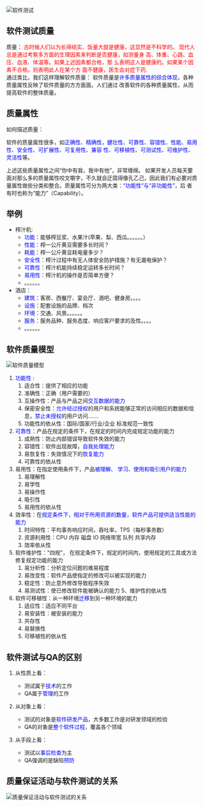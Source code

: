 ![软件测试](https://i.imgur.com/sAs2mKl.png)
## 软件测试质量
质量： <font color="red">古时候人们以为长得结实、饭量大就是健康，这显然是不科学的。 现代人总是通过考察多方面的生理因素来判断是否健康，如测量身 高、体重、心跳、血压、血液、体温等。如果上述因素都合格，那 么表明这人是健康的。如果某个因素不合格，则表明此人在某个方 面不健康，医生会对症下药.</font>   
通过类比，我们这样理解软件质量： 软件质量是<font color="blue">许多质量属性的综合体现</font>，各种质量属性反映了软件质量的方方面面。人们通过 改善软件的各种质量属性，从而提高软件的整体质量。 
## 质量属性
 如何描述质量： 
 
软件的质量属性很多，如<font color="blue">正确性、精确性，健壮性、可靠性、容错性、性能、易用性、安全性、可扩展性、可复用性、兼容 性、可移植性、可测试性、可维护性、灵活性</font>等。 
 
上述这些质量属性之间“你中有我，我中有他”，非常缠绵。 如果开发人员每天要面对那么多的质量属性咬文嚼字，不久就会迂腐得像孔乙己，因此我们有必要对质量属性做些分类和整合。质量属性可分为两大类：<font color="blue">“功能性”与“非功能性”</font>，后 者有时也称为“能力”（Capability）。
## 举例
- 榨汁机:  
	- <font color="blue">功能</font>：能够榨豆浆、水果汁(苹果、梨、西瓜。。。。。。） 
	- <font color="blue">性能</font>：榨一公斤黄豆需要多长时间？ 
	- <font color="blue">耗能</font>：榨一公斤黄豆耗电量多少？ 
	- <font color="blue">安全性</font>：榨汁过程中有无人体安全防护措施？有无漏电保护？ 
	- <font color="blue">可靠性</font>：榨汁机能持续稳定运转多长时间？  
	- <font color="blue">易用性</font>：榨汁机的操作是否简单方便？ 
	- 。。。。。。 
- 酒店： 
	- <font color="blue">建筑</font>：客房、西餐厅、宴会厅、酒吧、健身房。。。。 
	- <font color="blue">设施</font>：配套设施的品牌、档次 
	- <font color="blue">环境</font>：交通、风景。。。。。。 
	- <font color="blue">服务</font>：服务品种、服务态度、响应客户要求的及性。。。。
	- 。。。。。。 

## 软件质量模型
![软件质量模型](https://i.imgur.com/qTBBetg.png)

1. <font color="blue">功能性</font> :  
	1. 适合性：提供了相应的功能 
	2. 准确性：正确（用户需要的） 
	3. 互操作性：产品与产品之间<font color="blue">交互数据的能力</font> 
	4. 保密安全性：<font color="blue">允许经过授权</font>的用户和系统能够正常的访问相应的数据和信息，<font color="blue">禁止未授权</font>的用户访问....... 
	5. 功能性的依从性：国际/国家/行业/企业 标准规范一致性 
2. <font color="blue">可靠性</font>：产品在规定的条件下，在规定的时间内完成规定功能的能力
	1. 成熟性：防止内部错误导致软件失效的能力 
	2. 容错性：软件出现故障，<font color="blue">自我处理能力</font> 
	3. 易恢复性：失效情况下的<font color="blue">恢复能力</font>
	4. 可靠性的依从性 
3. 易用性：在指定使用条件下，产品<font color="blue">被理解、 学习、使用和吸引用户的能力</font>
	1. 易理解性 
	2. 易学性 
	3. 易操作性 
	4. 吸引性 
	5. 易用性的依从性 
4. 效率性：在<font color="blue">规定条件下，相对于所用资源的数量，软件产品可提供适当性能的能力 </font>
	1. 时间特性：平均事务响应时间，吞吐率，TPS（每秒事务数） 
	2. 资源利用性：CPU 内存 磁盘 IO 网络带宽 队列 共享内存 
	3. 效率依从性 
5. 软件维护性："四规"， 在规定条件下，规定的时间内，使用规定的工具或方法修复规定功能的能力 
	1. 易分析性：分析定位问题的难易程度 
	2. 易改变性：软件产品使指定的修改可以被实现的能力 
	3. 稳定性：防止意外修改导致程序失效 
	4. 易测试性：使已修改软件能被确认的能力 5、维护性的依从性
6. 软件可移植性：从一种环境<font color="blue">迁移</font>到另一种环境的能力 
	1. 适应性：适应不同平台 
	2. 易安装性：被安装的能力 
	3. 共存性 
	4. 易替换性 
	5. 可移植性的依从性

## 软件测试与QA的区别  
1.  从性质上看： 
	- 测试属于<font color="blue">技术</font>的工作 
	- QA属于<font color="blue">管理</font>的工作 
 
2. 从对象上看： 
	- 测试的对象是<font color="blue">软件研发产品</font>，大多数工作是对研发领域的检验
	- QA的对象是<font color="blue">整个软件过程</font>，覆盖各个领域 
 
3. 从手段上看： 
	- 测试以<font color="blue">事后检查</font>为主 
	- QA强调的是缺陷<font color="blue">预防</font>

## 质量保证活动与软件测试的关系  
![质量保证活动与软件测试的关系](https://i.imgur.com/a8MhOuq.png)